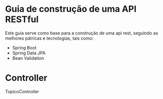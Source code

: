 # Guia de construção de uma API RESTful

Este guia serve como base para a construção de uma api rest, seguindo as melhores pátricas e tecnologias, tais como:
* Spring Boot
* Spring Data JPA
* Bean Validation

# Controller
TopicoController
